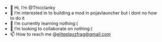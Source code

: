 - 👋 Hi, I’m @Thicclanky
- 👀 I’m interested in to building a mod in pojavlauncher but i dont no how to do it
- 🌱 I’m currently learning nothing:(
- 💞️ I’m looking to collaborate on nothing:(
- 📫 How to reach me @eliteplayzfrag@gmail.com

<!---
Thicclanky/Thicclanky is a ✨ special ✨ repository because its `README.md` (this file) appears on your GitHub profile.
You can click the Preview link to take a look at your changes.
--->
